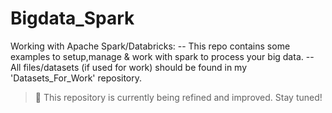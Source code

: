 # Bigdata_Spark
Working with Apache Spark/Databricks:
-- This repo contains some examples to setup,manage & work with spark to process your big data.
-- All files/datasets (if used for work) should be found in my 'Datasets_For_Work' repository.

> 🚧 This repository is currently being refined and improved. Stay tuned!

